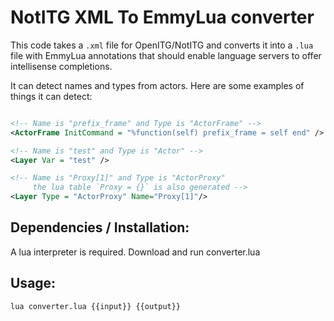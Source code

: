 # NotITG XML To EmmyLua converter

This code takes a `.xml` file for OpenITG/NotITG and converts it into a `.lua` file with EmmyLua annotations that should enable language servers to offer intellisense completions.

It can detect names and types from actors. Here are some examples of things it can detect:
```xml

<!-- Name is "prefix_frame" and Type is "ActorFrame" -->
<ActorFrame InitCommand = "%function(self) prefix_frame = self end" />

<!-- Name is "test" and Type is "Actor" -->
<Layer Var = "test" />

<!-- Name is "Proxy[1]" and Type is "ActorProxy"
     the lua table `Proxy = {}` is also generated -->
<Layer Type = "ActorProxy" Name="Proxy[1]"/>
```

## Dependencies / Installation:
A lua interpreter is required. Download and run converter.lua

## Usage:
```
lua converter.lua {{input}} {{output}}
```

